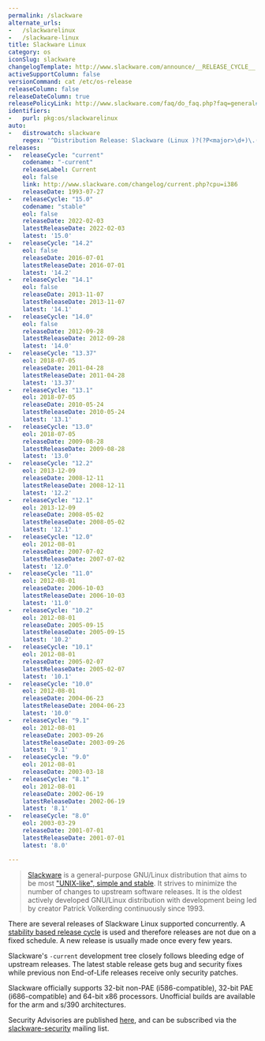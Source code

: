 ```yaml
---
permalink: /slackware
alternate_urls:
-   /slackwarelinux
-   /slackware-linux
title: Slackware Linux
category: os
iconSlug: slackware
changelogTemplate: http://www.slackware.com/announce/__RELEASE_CYCLE__.php
activeSupportColumn: false
versionCommand: cat /etc/os-release
releaseColumn: false
releaseDateColumn: true
releasePolicyLink: http://www.slackware.com/faq/do_faq.php?faq=general#4
identifiers:
-   purl: pkg:os/slackwarelinux
auto:
-   distrowatch: slackware
    regex: '^Distribution Release: Slackware (Linux )?(?P<major>\d+)\.(?P<minor>\d+)$'
releases:
-   releaseCycle: "current"
    codename: "-current"
    releaseLabel: Current
    eol: false
    link: http://www.slackware.com/changelog/current.php?cpu=i386
    releaseDate: 1993-07-27
-   releaseCycle: "15.0"
    codename: "stable"
    eol: false
    releaseDate: 2022-02-03
    latestReleaseDate: 2022-02-03
    latest: '15.0'
-   releaseCycle: "14.2"
    eol: false
    releaseDate: 2016-07-01
    latestReleaseDate: 2016-07-01
    latest: '14.2'
-   releaseCycle: "14.1"
    eol: false
    releaseDate: 2013-11-07
    latestReleaseDate: 2013-11-07
    latest: '14.1'
-   releaseCycle: "14.0"
    eol: false
    releaseDate: 2012-09-28
    latestReleaseDate: 2012-09-28
    latest: '14.0'
-   releaseCycle: "13.37"
    eol: 2018-07-05
    releaseDate: 2011-04-28
    latestReleaseDate: 2011-04-28
    latest: '13.37'
-   releaseCycle: "13.1"
    eol: 2018-07-05
    releaseDate: 2010-05-24
    latestReleaseDate: 2010-05-24
    latest: '13.1'
-   releaseCycle: "13.0"
    eol: 2018-07-05
    releaseDate: 2009-08-28
    latestReleaseDate: 2009-08-28
    latest: '13.0'
-   releaseCycle: "12.2"
    eol: 2013-12-09
    releaseDate: 2008-12-11
    latestReleaseDate: 2008-12-11
    latest: '12.2'
-   releaseCycle: "12.1"
    eol: 2013-12-09
    releaseDate: 2008-05-02
    latestReleaseDate: 2008-05-02
    latest: '12.1'
-   releaseCycle: "12.0"
    eol: 2012-08-01
    releaseDate: 2007-07-02
    latestReleaseDate: 2007-07-02
    latest: '12.0'
-   releaseCycle: "11.0"
    eol: 2012-08-01
    releaseDate: 2006-10-03
    latestReleaseDate: 2006-10-03
    latest: '11.0'
-   releaseCycle: "10.2"
    eol: 2012-08-01
    releaseDate: 2005-09-15
    latestReleaseDate: 2005-09-15
    latest: '10.2'
-   releaseCycle: "10.1"
    eol: 2012-08-01
    releaseDate: 2005-02-07
    latestReleaseDate: 2005-02-07
    latest: '10.1'
-   releaseCycle: "10.0"
    eol: 2012-08-01
    releaseDate: 2004-06-23
    latestReleaseDate: 2004-06-23
    latest: '10.0'
-   releaseCycle: "9.1"
    eol: 2012-08-01
    releaseDate: 2003-09-26
    latestReleaseDate: 2003-09-26
    latest: '9.1'
-   releaseCycle: "9.0"
    eol: 2012-08-01
    releaseDate: 2003-03-18
-   releaseCycle: "8.1"
    eol: 2012-08-01
    releaseDate: 2002-06-19
    latestReleaseDate: 2002-06-19
    latest: '8.1'
-   releaseCycle: "8.0"
    eol: 2003-03-29
    releaseDate: 2001-07-01
    latestReleaseDate: 2001-07-01
    latest: '8.0'

---
```


> [Slackware](http://www.slackware.com/) is a general-purpose GNU/Linux distribution that aims to be most ["UNIX-like", simple and stable](http://www.slackware.com/info/). It strives to minimize the number of changes to upstream software releases.  It is the oldest actively developed GNU/Linux distribution with development being led by creator Patrick Volkerding continuously since 1993.

There are several releases of Slackware Linux supported concurrently.  A [stability based release cycle](http://www.slackware.com/faq/do_faq.php?faq=general#4) is used and therefore releases are not due on a fixed schedule. A new release is usually made once every few years.

Slackware's `-current` development tree closely follows bleeding edge of upstream releases. The latest stable release gets bug and security fixes while previous non End-of-Life releases receive only security patches.

Slackware officially supports 32-bit non-PAE (i586-compatible), 32-bit PAE (i686-compatible) and 64-bit x86 processors.  Unofficial builds are available for the arm and s/390 architectures.

Security Advisories are published [here](http://www.slackware.com/security/), and can be subscribed via the [slackware-security](http://www.slackware.com/lists/) mailing list.
